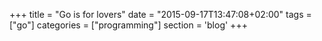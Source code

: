 +++
title = "Go is for lovers"
date = "2015-09-17T13:47:08+02:00"
tags = ["go"]
categories = ["programming"]
section = 'blog'
+++

